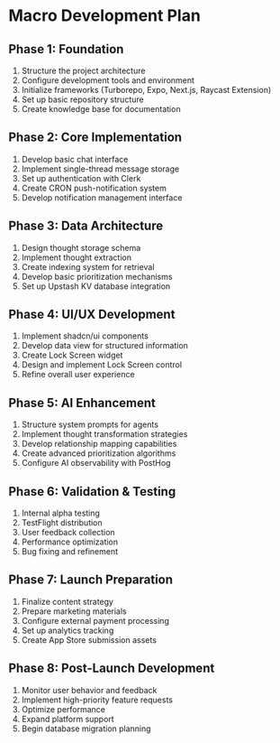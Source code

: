 # Macro Development Plan

## Phase 1: Foundation

1. Structure the project architecture
2. Configure development tools and environment
3. Initialize frameworks (Turborepo, Expo, Next.js, Raycast Extension)
4. Set up basic repository structure
5. Create knowledge base for documentation

## Phase 2: Core Implementation

1. Develop basic chat interface
2. Implement single-thread message storage
3. Set up authentication with Clerk
4. Create CRON push-notification system
5. Develop notification management interface

## Phase 3: Data Architecture

1. Design thought storage schema
2. Implement thought extraction
3. Create indexing system for retrieval
4. Develop basic prioritization mechanisms
5. Set up Upstash KV database integration

## Phase 4: UI/UX Development

1. Implement shadcn/ui components
2. Develop data view for structured information
3. Create Lock Screen widget
4. Design and implement Lock Screen control
5. Refine overall user experience

## Phase 5: AI Enhancement

1. Structure system prompts for agents
2. Implement thought transformation strategies
3. Develop relationship mapping capabilities
4. Create advanced prioritization algorithms
5. Configure AI observability with PostHog

## Phase 6: Validation & Testing

1. Internal alpha testing
2. TestFlight distribution
3. User feedback collection
4. Performance optimization
5. Bug fixing and refinement

## Phase 7: Launch Preparation

1. Finalize content strategy
2. Prepare marketing materials
3. Configure external payment processing
4. Set up analytics tracking
5. Create App Store submission assets

## Phase 8: Post-Launch Development

1. Monitor user behavior and feedback
2. Implement high-priority feature requests
3. Optimize performance
4. Expand platform support
5. Begin database migration planning
